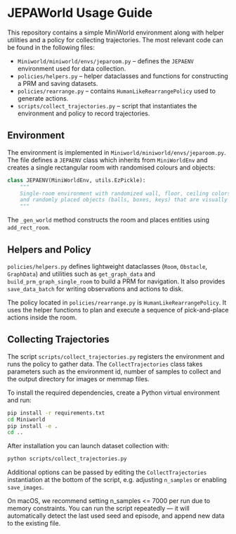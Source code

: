 # JEPAWorld Usage Guide

This repository contains a simple MiniWorld environment along with helper utilities and a policy for collecting
trajectories. The most relevant code can be found in the following files:

- `Miniworld/miniworld/envs/jeparoom.py` – defines the `JEPAENV` environment used for data collection.
- `policies/helpers.py` – helper dataclasses and functions for constructing a PRM and saving datasets.
- `policies/rearrange.py` – contains `HumanLikeRearrangePolicy` used to generate actions.
- `scripts/collect_trajectories.py` – script that instantiates the environment and policy to record trajectories.

## Environment

The environment is implemented in `Miniworld/miniworld/envs/jeparoom.py`. The file defines a `JEPAENV` class
which inherits from `MiniWorldEnv` and creates a single rectangular room with randomised colours and
objects:

```python
class JEPAENV(MiniWorldEnv, utils.EzPickle):
    """
    Single-room environment with randomized wall, floor, ceiling colors,
    and randomly placed objects (balls, boxes, keys) that are visually distinguishable.
    """
```

The `_gen_world` method constructs the room and places entities using `add_rect_room`.

## Helpers and Policy

`policies/helpers.py` defines lightweight dataclasses (`Room`, `Obstacle`, `GraphData`) and utilities such as
`get_graph_data` and `build_prm_graph_single_room` to build a PRM for navigation. It also provides
`save_data_batch` for writing observations and actions to disk.

The policy located in `policies/rearrange.py` is `HumanLikeRearrangePolicy`. It uses the helper functions to
plan and execute a sequence of pick-and-place actions inside the room.

## Collecting Trajectories

The script `scripts/collect_trajectories.py` registers the environment and runs the policy to gather data. The
`CollectTrajectories` class takes parameters such as the environment id, number of samples to collect and the
output directory for images or memmap files.

To install the required dependencies, create a Python virtual environment and run:

```bash
pip install -r requirements.txt
cd Miniworld
pip install -e .
cd ..
```

After installation you can launch dataset collection with:

```bash
python scripts/collect_trajectories.py
```

Additional options can be passed by editing the `CollectTrajectories` instantiation at the bottom of the
script, e.g. adjusting `n_samples` or enabling `save_images`.

On macOS, we recommend setting n_samples <= 7000 per run due to memory constraints. You can run the script repeatedly — it will automatically detect the last used seed and episode, and append new data to the existing file. 

